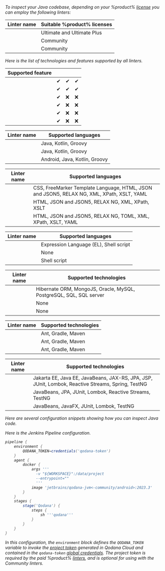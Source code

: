 [//]: # (title: Inspect Java code)

<var name="JenkinsCred" value="https://www.jenkins.io/doc/book/using/using-credentials/#adding-new-global-credentials"/>
<var name="docker-image" value="jetbrains/qodana-jvm&lt;-community/android&gt;:2023.3"/>

To inspect your Java codebase, depending on your %product% [license](pricing.md) you can employ the following linters: 

<tabs>
<tab id="inspect-java-code-linters" title="Linters">

| Linter name                | Suitable %product% licenses |
|----------------------------|-----------------------------|
| [](qodana-jvm.md)          | Ultimate and Ultimate Plus  |
| [](qodana-jvm-community.md)| Community                   |
| [](qodana-jvm-android.md)  | Community                   |

</tab>
<tab id="inspect-java-code-techs" title="Supported technologies and features">
<p>Here is the list of technologies and features supported by all linters.</p>
<tabs>
<tab id="inspect-java-code-techs-features" title="Features">

| Supported feature            | [](qodana-jvm.md) | [](qodana-jvm-community.md) | [](qodana-jvm-android.md) |
|------------------------------|-------------------|-----------------------------|---------------------------|
| [](baseline.xml)             | &#x2714;          | &#x2714;                    | &#x2714;                  |
| [](quality-gate.xml)         | &#x2714;          | &#x2714;                    | &#x2714;                  |
| [](code-coverage.md)         | &#x2714;          | &#x274c;                    | &#x274c;                  |
| [](license-audit.xml)        | &#x2714;          | &#x274c;                    | &#x274c;                  |
| [](quick-fix.md)             | &#x2714;          | &#x274c;                    | &#x274c;                  |
| [](vulnerability-checker.md) | &#x2714;          | &#x274c;                    | &#x274c;                  |

</tab>
<tab id="inspect-java-code-techs-pls" title="Programming languages">

| Linter name                | Supported languages           |
|----------------------------|-------------------------------|
| [](qodana-jvm.md)          | Java, Kotlin, Groovy          |
| [](qodana-jvm-community.md)| Java, Kotlin, Groovy          |
| [](qodana-jvm-android.md)  | Android, Java, Kotlin, Groovy |

</tab>
<tab id="inspect-java-code-techs-pls" title="Markup languages">

| Linter name                | Supported languages                                                                       |
|----------------------------|-------------------------------------------------------------------------------------------|
| [](qodana-jvm.md)          | CSS, FreeMarker Template Language, HTML, JSON and JSON5, RELAX NG, XML, XPath, XSLT, YAML |
| [](qodana-jvm-community.md)| HTML, JSON and JSON5, RELAX NG, XML, XPath, XSLT                                          |
| [](qodana-jvm-android.md)  | HTML, JSON and JSON5, RELAX NG, TOML, XML, XPath, XSLT, YAML                              |

</tab>
<tab id="inspect-java-code-techs-pls" title="Scripting languages">

| Linter name                | Supported languages                    |
|----------------------------|----------------------------------------|
| [](qodana-jvm.md)          | Expression Language (EL), Shell script |
| [](qodana-jvm-community.md)| None                                   |
| [](qodana-jvm-android.md)  | Shell script                           |

</tab>
<tab id="inspect-java-code-techs-pls" title="Databases and ORM">

| Linter name                  | Supported technologies                                             |
|------------------------------|--------------------------------------------------------------------|
| [](qodana-jvm.md)            | Hibernate ORM, MongoJS, Oracle, MySQL, PostgreSQL, SQL, SQL server |
| [](qodana-jvm-community.md)  | None                                                               |
| [](qodana-jvm-android.md)    | None                                                               |

</tab>
<tab id="inspect-java-code-techs-pls" title="Build management">

| Linter name                | Supported technologies |
|----------------------------|------------------------|
| [](qodana-jvm.md)          | Ant, Gradle, Maven     |
| [](qodana-jvm-community.md)| Ant, Gradle, Maven     |
| [](qodana-jvm-android.md)  | Ant, Gradle, Maven     |

</tab>
<tab id="inspect-java-code-techs-pls" title="Frameworks and libraries">

| Linter name                   | Supported technologies                                                                              |
|-------------------------------|-----------------------------------------------------------------------------------------------------|
| [](qodana-jvm.md)             | Jakarta EE, Java EE, JavaBeans, JAX-RS, JPA, JSP, JUnit, Lombok, Reactive Streams, Spring, TestNG   |
| [](qodana-jvm-community.md)   | JavaBeans, JPA, JUnit, Lombok, Reactive Streams, TestNG                                             |
| [](qodana-jvm-android.md)     | JavaBeans, JavaFX, JUnit, Lombok, TestNG                                                            |

</tab>
</tabs>
</tab>
</tabs>


Here are several configuration snippets showing how you can inspect Java code.

<!-- I need to modify all these tabs accordingly -->

<tabs>
<tab id="inspect-java-code-github" title="GitHub Actions">
    <include src="lib_qd.xml" include-id="github-basic-configuration"/>
</tab>
<tab id="inspect-java-code-jenkins" title="Jenkins">

Here is the Jenkins Pipeline configuration.

```groovy
pipeline {
    environment {
        QODANA_TOKEN=credentials('qodana-token')
    }
    agent {
        docker {
            args '''
              -v "${WORKSPACE}":/data/project
              --entrypoint=""
              '''
            image 'jetbrains/qodana-jvm<-community/android>:2023.3'
        }
    }
    stages {
        stage('Qodana') {
            steps {
                sh '''qodana'''
            }
        }
    }
}
```

In this configuration, the `environment` block defines the `QODANA_TOKEN` variable to invoke the
[project token](project-token.md) generated in Qodana Cloud and contained in
the `qodana-token` [global credentials](%JenkinsCred%). The project token is required by the paid %product%
[linters](pricing.md#pricing-linters-licenses), and is optional for using with the Community linters.

</tab>
<tab id="inspect-python-code-local" title="Run locally">
<include src="lib_qd.xml" include-id="qodana-cli-quickstart" use-filter="jvm-only,empty"/>
</tab>
</tabs>



